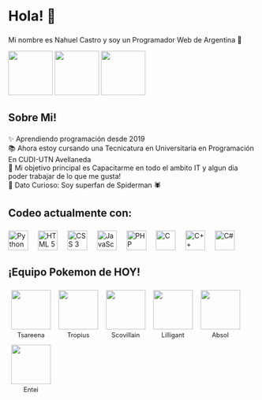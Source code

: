 <h1 align="left">Hola! 👋 </h1>

###

<p align="left">Mi nombre es Nahuel Castro y soy un Programador Web de Argentina 🧉 </p>
<div align="left">
<img src="https://encrypted-tbn0.gstatic.com/images?q=tbn:ANd9GcTXBmg1WK8obnbGRCzE8P-Tsnb2u314gYAH0w&s" height="90"/> 
<img src="https://media.tenor.com/D1eCb9NKyGIAAAAM/messi-que-miras-bobo.gif" height="90"/>
<img src="https://media.tenor.com/M1-xsb7947oAAAAM/buen-d%C3%ADa-buen-d%C3%ADa-hermosa-ma%C3%B1ana-verdad.gif" height="90"/>
<img width="70" margin-left="90" margin-right="90" />
</div>


###

<h2 align="left">Sobre Mi!</h2>

###

<p align="left">✨ Aprendiendo programación desde 2019 <br>📚 Ahora estoy cursando una Tecnicatura en Universitaria en Programación En CUDI-UTN Avellaneda <br>🎯 Mi objetivo principal es Capacitarme en todo el ambito IT y algun dia poder trabajar de lo que me gusta! <br>🎲 Dato Curioso: Soy superfan de Spiderman 🕷️</p>

###

<h2 align="left">Codeo actualmente con: </h2>

###

<div align="left">
  
  <img src="https://cdn.jsdelivr.net/gh/devicons/devicon@latest/icons/python/python-original-wordmark.svg" height="40" alt="Python"/>
  <img width="12" />
  <img src="https://cdn.jsdelivr.net/gh/devicons/devicon@latest/icons/html5/html5-original-wordmark.svg" height="40" alt="HTML 5"/>
  <img width="12" />
  <img src="https://cdn.jsdelivr.net/gh/devicons/devicon@latest/icons/css3/css3-original-wordmark.svg" height="40" alt="CSS 3"/>
  <img width="12" />
  <img src="https://cdn.jsdelivr.net/gh/devicons/devicon@latest/icons/javascript/javascript-original.svg" height="40" alt="JavaScript"/>
  <img width="12" />
  <img src="https://cdn.jsdelivr.net/gh/devicons/devicon@latest/icons/php/php-original.svg" height="40" alt="PHP"/>
  <img width="12" />
  <img src="https://cdn.jsdelivr.net/gh/devicons/devicon@latest/icons/c/c-original.svg" height="40" alt="C"/>
  <img width="12" />
  <img src="https://cdn.jsdelivr.net/gh/devicons/devicon@latest/icons/cplusplus/cplusplus-original.svg" height="40" alt="C++"/>
  <img width="12" />
  <img src="https://cdn.jsdelivr.net/gh/devicons/devicon@latest/icons/csharp/csharp-original.svg" height="40" alt="C#"/>
  <img width="12" />
</div>

<h2 align="left"> ¡Equipo Pokemon de HOY! </h2>

<div>
  <!-- POKEMON_TEAM_START -->
<figure style="display:inline-block; margin:6px; text-align:center;"><img src="https://cdn.jsdelivr.net/gh/PokeAPI/sprites@master/sprites/pokemon/763.png" style="width:80px; display:block; margin:0 auto;" /><figcaption style="font-size:0.8rem; margin-top:4px;">Tsareena</figcaption></figure> <figure style="display:inline-block; margin:6px; text-align:center;"><img src="https://cdn.jsdelivr.net/gh/PokeAPI/sprites@master/sprites/pokemon/357.png" style="width:80px; display:block; margin:0 auto;" /><figcaption style="font-size:0.8rem; margin-top:4px;">Tropius</figcaption></figure> <figure style="display:inline-block; margin:6px; text-align:center;"><img src="https://cdn.jsdelivr.net/gh/PokeAPI/sprites@master/sprites/pokemon/952.png" style="width:80px; display:block; margin:0 auto;" /><figcaption style="font-size:0.8rem; margin-top:4px;">Scovillain</figcaption></figure> <figure style="display:inline-block; margin:6px; text-align:center;"><img src="https://cdn.jsdelivr.net/gh/PokeAPI/sprites@master/sprites/pokemon/549.png" style="width:80px; display:block; margin:0 auto;" /><figcaption style="font-size:0.8rem; margin-top:4px;">Lilligant</figcaption></figure> <figure style="display:inline-block; margin:6px; text-align:center;"><img src="https://cdn.jsdelivr.net/gh/PokeAPI/sprites@master/sprites/pokemon/359.png" style="width:80px; display:block; margin:0 auto;" /><figcaption style="font-size:0.8rem; margin-top:4px;">Absol</figcaption></figure> <figure style="display:inline-block; margin:6px; text-align:center;"><img src="https://cdn.jsdelivr.net/gh/PokeAPI/sprites@master/sprites/pokemon/244.png" style="width:80px; display:block; margin:0 auto;" /><figcaption style="font-size:0.8rem; margin-top:4px;">Entei</figcaption></figure>
<!-- POKEMON_TEAM_END -->
</div>

###
